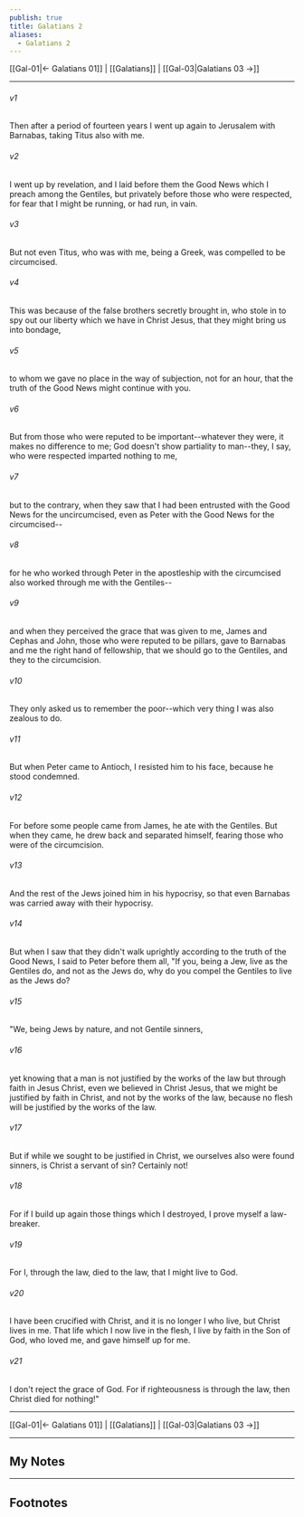 ```yaml
---
publish: true
title: Galatians 2
aliases:
  - Galatians 2
---
```


[[Gal-01|← Galatians 01]] | [[Galatians]] | [[Gal-03|Galatians 03 →]]
***



###### v1 
Then after a period of fourteen years I went up again to Jerusalem with Barnabas, taking Titus also with me. 

###### v2 
I went up by revelation, and I laid before them the Good News which I preach among the Gentiles, but privately before those who were respected, for fear that I might be running, or had run, in vain. 

###### v3 
But not even Titus, who was with me, being a Greek, was compelled to be circumcised. 

###### v4 
This was because of the false brothers secretly brought in, who stole in to spy out our liberty which we have in Christ Jesus, that they might bring us into bondage, 

###### v5 
to whom we gave no place in the way of subjection, not for an hour, that the truth of the Good News might continue with you. 

###### v6 
But from those who were reputed to be important--whatever they were, it makes no difference to me; God doesn't show partiality to man--they, I say, who were respected imparted nothing to me, 

###### v7 
but to the contrary, when they saw that I had been entrusted with the Good News for the uncircumcised, even as Peter with the Good News for the circumcised-- 

###### v8 
for he who worked through Peter in the apostleship with the circumcised also worked through me with the Gentiles-- 

###### v9 
and when they perceived the grace that was given to me, James and Cephas and John, those who were reputed to be pillars, gave to Barnabas and me the right hand of fellowship, that we should go to the Gentiles, and they to the circumcision. 

###### v10 
They only asked us to remember the poor--which very thing I was also zealous to do. 

###### v11 
But when Peter came to Antioch, I resisted him to his face, because he stood condemned. 

###### v12 
For before some people came from James, he ate with the Gentiles. But when they came, he drew back and separated himself, fearing those who were of the circumcision. 

###### v13 
And the rest of the Jews joined him in his hypocrisy, so that even Barnabas was carried away with their hypocrisy. 

###### v14 
But when I saw that they didn't walk uprightly according to the truth of the Good News, I said to Peter before them all, "If you, being a Jew, live as the Gentiles do, and not as the Jews do, why do you compel the Gentiles to live as the Jews do? 

###### v15 
"We, being Jews by nature, and not Gentile sinners, 

###### v16 
yet knowing that a man is not justified by the works of the law but through faith in Jesus Christ, even we believed in Christ Jesus, that we might be justified by faith in Christ, and not by the works of the law, because no flesh will be justified by the works of the law. 

###### v17 
But if while we sought to be justified in Christ, we ourselves also were found sinners, is Christ a servant of sin? Certainly not! 

###### v18 
For if I build up again those things which I destroyed, I prove myself a law-breaker. 

###### v19 
For I, through the law, died to the law, that I might live to God. 

###### v20 
I have been crucified with Christ, and it is no longer I who live, but Christ lives in me. That life which I now live in the flesh, I live by faith in the Son of God, who loved me, and gave himself up for me. 

###### v21 
I don't reject the grace of God. For if righteousness is through the law, then Christ died for nothing!"

***
[[Gal-01|← Galatians 01]] | [[Galatians]] | [[Gal-03|Galatians 03 →]]

---
## My Notes

---
## Footnotes